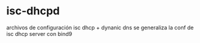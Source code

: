 # isc-dhcpd
archivos de configuración isc dhcp + dynanic dns
se generaliza la conf de isc dhcp server con bind9
